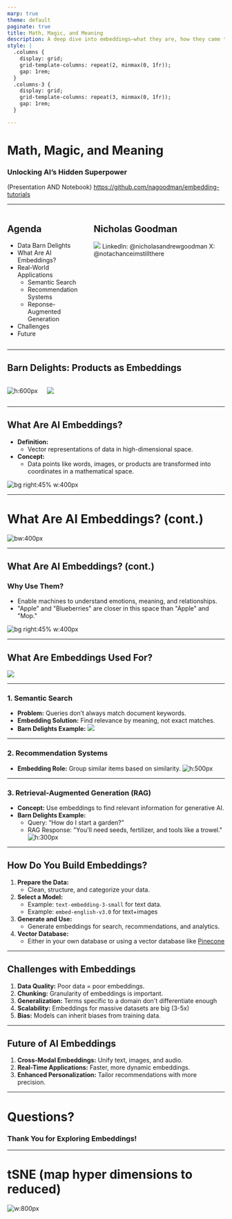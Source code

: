 ```yaml
---
marp: true
theme: default
paginate: true
title: Math, Magic, and Meaning
description: A deep dive into embeddings—what they are, how they came to be, and their powerful applications.
style: |
  .columns {
    display: grid;
    grid-template-columns: repeat(2, minmax(0, 1fr));
    gap: 1rem;
  }
  .columns-3 {
    display: grid;
    grid-template-columns: repeat(3, minmax(0, 1fr));
    gap: 1rem;
  }

---
```


# Math, Magic, and Meaning
### Unlocking AI’s Hidden Superpower

(Presentation AND Notebook)
https://github.com/nagoodman/embedding-tutorials

<!-- Speaker Notes:
Welcome! This session is all about AI embeddings. We’ll unravel what they are, take a brief look at their origins, and explore their wide range of applications. Throughout, we’ll use examples from the "Barn Delights" store to keep things practical and relatable.
-->

---
<div class="columns">
<div>

## Agenda

- Data Barn Delights
- What Are AI Embeddings?
- Real-World Applications
  - Semantic Search
  - Recommendation Systems
  - Reponse-Augmented Generation
- Challenges
- Future
</div>
<div>

## Nicholas Goodman

![](ngoodman_headshot.png)
LinkedIn: @nicholasandrewgoodman
X: @notachanceimstillthere

</div>
</div>


---

## Barn Delights: Products as Embeddings

<div class="columns">
<div>

![h:600px](dbd_overview.png)

</div>
<div>

![](dbd_embeddings.png)

</div>
</div>


---
<div class="grid grid-cols-2 gap-4">
<div>

## What Are AI Embeddings?

- **Definition:** 
  - Vector representations of data in high-dimensional space.
- **Concept:**
  - Data points like words, images, or products are transformed into coordinates in a mathematical space.

</div>
<div>

![bg right:45% w:400px](vectors.png)

</div>
</div>

---
# What Are AI Embeddings? (cont.)

![bw:400px](embedding_overview.png)

---

## What Are AI Embeddings? (cont.)

<div class="grid grid-cols-2 gap-4">
<div>

### Why Use Them?
- Enable machines to understand emotions, meaning, and relationships.
- "Apple" and "Blueberries" are closer in this space than "Apple" and "Mop."

</div>
<div>

![bg right:45% w:400px](embedding_distance.png)

</div>
</div>

<!-- Speaker Notes:
Think of embeddings as a map where "apple" and "orange" are neighbors, while "mop" is in a different neighborhood.
-->




---

## What Are Embeddings Used For?

![](what_is_it_good_for.png)
<!-- 
<div class="columns-3">
  <div>Semantic Search </div>
  <div> Recommenedation Systems </div>
  <div>Retrieval-Augmented Generation</div>
</div>
-->

---


### 1. Semantic Search
- **Problem:** Queries don’t always match document keywords.
- **Embedding Solution:** Find relevance by meaning, not exact matches.
- **Barn Delights Example:**
![](scrub_my_floors.png)

<!-- Speaker Notes:
Semantic search uses embeddings to understand the meaning behind queries. For example, if you search "scrub my floors," embeddings ensure the system finds mops, sponges, and cleaners, even if "scrub" isn’t in the product descriptions.
-->

---

### 2. Recommendation Systems
- **Embedding Role:** Group similar items based on similarity.
![h:500px](window_cleaner_recommendations.png)


---

### 3. Retrieval-Augmented Generation (RAG)
- **Concept:** Use embeddings to find relevant information for generative AI.
- **Barn Delights Example:**
  - Query: “How do I start a garden?”
  - RAG Response: "You'll need seeds, fertilizer, and tools like a trowel."
  ![h:300px](rag.png)

---

## How Do You Build Embeddings?

1. **Prepare the Data:**
   - Clean, structure, and categorize your data.
2. **Select a Model:**
   - Example: `text-embedding-3-small` for text data.
   - Example: `embed-english-v3.0` for text+images
3. **Generate and Use:**
   - Generate embeddings for search, recommendations, and analytics.
4. **Vector Database:**
    - Either in your own database or using a vector database like [Pinecone](https://www.pinecone.io/)

---

## Challenges with Embeddings

1. **Data Quality:** Poor data = poor embeddings.
2. **Chunking:** Granularity of embeddings is important.
2. **Generalization:** Terms specific to a domain don't differentiate enough
2. **Scalability:** Embeddings for massive datasets are big (3-5x)
3. **Bias:** Models can inherit biases from training data.


---

## Future of AI Embeddings

1. **Cross-Modal Embeddings:** Unify text, images, and audio.
2. **Real-Time Applications:** Faster, more dynamic embeddings.
3. **Enhanced Personalization:** Tailor recommendations with more precision.


---

# Questions?
### Thank You for Exploring Embeddings!


--- 
# tSNE (map hyper dimensions to reduced)

![w:800px](tsne.png)